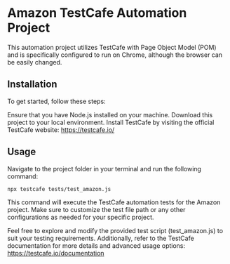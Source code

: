 # Amazon TestCafe Automation Project

This automation project utilizes TestCafe with Page Object Model (POM) and is specifically configured to run on Chrome, although the browser can be easily changed.

## Installation

To get started, follow these steps:

Ensure that you have Node.js installed on your machine.
Download this project to your local environment.
Install TestCafe by visiting the official TestCafe website: https://testcafe.io/

## Usage

Navigate to the project folder in your terminal and run the following command:

```bash
npx testcafe tests/test_amazon.js
```

This command will execute the TestCafe automation tests for the Amazon project. Make sure to customize the test file path or any other configurations as needed for your specific project.

Feel free to explore and modify the provided test script (test_amazon.js) to suit your testing requirements. Additionally, refer to the TestCafe documentation for more details and advanced usage options: https://testcafe.io/documentation

